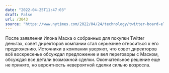 ```yaml
---
date: "2022-04-25T11:47:03"
draft: False
url: /3043
source: "https://www.nytimes.com/2022/04/24/technology/twitter-board-elon-musk.html"
---
```


После заявления Илона Маска о собранных для покупки Twitter деньгах, совет директоров компании стал серьезнее относиться к его предложению. Источники в компании уверяют, что совет директоров всё воскресенье обсуждал предложение и вел переговоры с Маском, обсуждая все детали возможной сделки. Окончательное решение еще не принято, но вероятность невероятной сделки сильно возросла.
